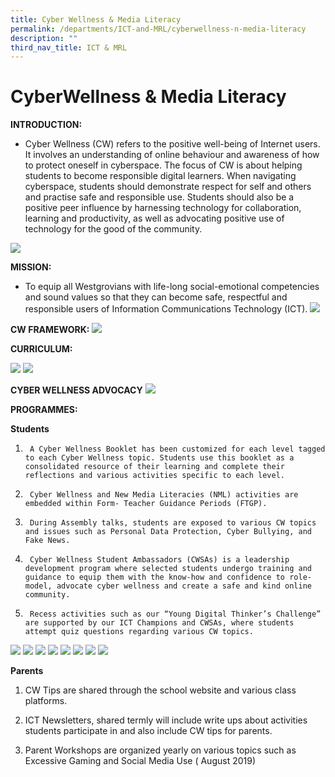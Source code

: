 ```yaml
---
title: Cyber Wellness & Media Literacy
permalink: /departments/ICT-and-MRL/cyberwellness-n-media-literacy
description: ""
third_nav_title: ICT & MRL
---
```

# CyberWellness & Media Literacy
**INTRODUCTION:**

* Cyber Wellness (CW) refers to the positive well-being of Internet users. It involves an understanding of online behaviour and awareness of how to protect oneself in cyberspace. The focus of CW is about helping students to become responsible digital learners. When navigating cyberspace, students should demonstrate respect for self and others and practise safe and responsible use. Students should also be a positive peer influence by harnessing technology for collaboration, learning and productivity, as well as advocating positive use of technology for the good of the community.

![](/images/image1.png)

**MISSION:**

* To equip all Westgrovians with life-long social-emotional competencies and sound values so that they can become safe, respectful and responsible users of Information Communications Technology (ICT).
![](/images/image2.png)

**CW FRAMEWORK:**
![](/images/image3.png)

**CURRICULUM:**

![](/images/image4.png)
![](/images/image5.png)

**CYBER WELLNESS ADVOCACY**
![](/images/image6.png)

**PROGRAMMES:**

**Students**

1.      A Cyber Wellness Booklet has been customized for each level tagged to each Cyber Wellness topic. Students use this booklet as a consolidated resource of their learning and complete their reflections and various activities specific to each level. 

 

2.      Cyber Wellness and New Media Literacies (NML) activities are embedded within Form- Teacher Guidance Periods (FTGP).

 

3.      During Assembly talks, students are exposed to various CW topics and issues such as Personal Data Protection, Cyber Bullying, and Fake News.

 

4.      Cyber Wellness Student Ambassadors (CWSAs) is a leadership development program where selected students undergo training and guidance to equip them with the know-how and confidence to role-model, advocate cyber wellness and create a safe and kind online community.


5.      Recess activities such as our “Young Digital Thinker’s Challenge” are supported by our ICT Champions and CWSAs, where students attempt quiz questions regarding various CW topics.

![](/images/image8.png)
![](/images/image10.png)
![](/images/image11.png)
![](/images/image12.png)
![](/images/image13.jpeg)
![](/images/image14.jpeg)
![](/images/image15.jpeg)
![](/images/image16.jpeg)

**Parents**

1. CW Tips are shared through the school website and various class platforms.



2. ICT Newsletters, shared termly will include write ups about activities students participate in and also include CW tips for parents.

 

3.  Parent Workshops are organized yearly on various topics such as Excessive Gaming and Social Media Use ( August 2019)